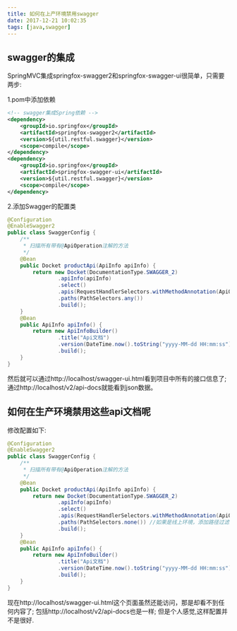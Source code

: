 ```yaml
---
title: 如何在上产环境禁用swagger
date: 2017-12-21 10:02:35
tags: [java,swagger]
---
```

## swagger的集成
SpringMVC集成springfox-swagger2和springfox-swagger-ui很简单，只需要两步:
<!-- more -->
1.pom中添加依赖
```xml
<!-- swagger集成Spring依赖 -->
<dependency>
    <groupId>io.springfox</groupId>
    <artifactId>springfox-swagger2</artifactId>
    <version>${util.restful.swagger}</version>
    <scope>compile</scope>
</dependency>
<dependency>
    <groupId>io.springfox</groupId>
    <artifactId>springfox-swagger-ui</artifactId>
    <version>${util.restful.swagger}</version>
    <scope>compile</scope>
</dependency>
```
2.添加Swagger的配置类
```java
@Configuration
@EnableSwagger2
public class SwaggerConfig {
    /**
     * 扫描所有带有@ApiOperation注解的方法
     */
    @Bean
    public Docket productApi(ApiInfo apiInfo) {
        return new Docket(DocumentationType.SWAGGER_2)
                .apiInfo(apiInfo)
                .select()
                .apis(RequestHandlerSelectors.withMethodAnnotation(ApiOperation.class))
                .paths(PathSelectors.any())
                .build();
    }
    @Bean
    public ApiInfo apiInfo() {
        return new ApiInfoBuilder()
                .title("Api文档")
                .version(DateTime.now().toString("yyyy-MM-dd HH:mm:ss"))
                .build();
    }
}
```
然后就可以通过http://localhost/swagger-ui.html看到项目中所有的接口信息了;
通过http://localhost/v2/api-docs就能看到json数据。

## 如何在生产环境禁用这些api文档呢
修改配置如下:
```java
@Configuration
@EnableSwagger2
public class SwaggerConfig {
    /**
     * 扫描所有带有@ApiOperation注解的方法
     */
    @Bean
    public Docket productApi(ApiInfo apiInfo) {
        return new Docket(DocumentationType.SWAGGER_2)
                .apiInfo(apiInfo)
                .select()
                .apis(RequestHandlerSelectors.withMethodAnnotation(ApiOperation.class))
                .paths(PathSelectors.none()) //如果是线上环境，添加路径过滤，设置为全部都不符合
                .build();
    }
    @Bean
    public ApiInfo apiInfo() {
        return new ApiInfoBuilder()
                .title("Api文档")
                .version(DateTime.now().toString("yyyy-MM-dd HH:mm:ss"))
                .build();
    }
}
```
现在http://localhost/swagger-ui.html这个页面虽然还能访问，那是却看不到任何内容了;
包括http://localhost/v2/api-docs也是一样;
但是个人感觉,这样配置并不是很好.